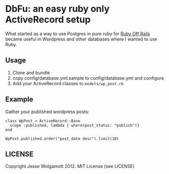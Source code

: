 DbFu: an easy ruby only ActiveRecord setup
============================================

What started as a way to use Postgres in pure ruby for [Ruby Off Rails](http://rubyoffrails.com) became
useful in Wordpress and other databases where I wanted to use Ruby.

Usage
----

1. Clone and bundle
2. copy config/database.yml.sample to config/database.yml and configure
3. Add your ActiveRecord classes to ```models/wp_post.rb```

Example
-------

Gather your published wordpress posts:

```
class WpPost < ActiveRecord::Base
  scope :published, lambda { where(post_status: "publish")}
end

WpPost.published.order("post_date desc").limit(10)
```

LICENSE
-------

Copyright Jesse Wolgamott 2012. MIT License (see LICENSE)
